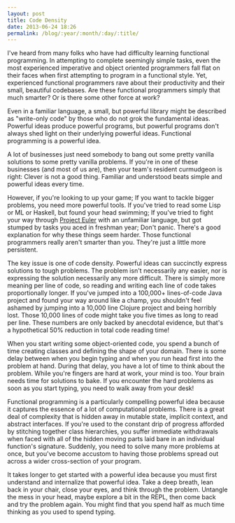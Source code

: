 ```yaml
---
layout: post
title: Code Density
date: 2013-06-24 18:26
permalink: /blog/:year/:month/:day/:title/
---
```


I've heard from many folks who have had difficulty learning functional
programming. In attempting to complete seemingly simple tasks, even the most
experienced imperative and object oriented programmers fall flat on their faces
when first attempting to program in a functional style. Yet, experienced
functional programmers rave about their productivity and their small, beautiful
codebases. Are these functional programmers simply that much smarter? Or is
there some other force at work?

Even in a familiar language, a small, but powerful library might be described
as "write-only code" by those who do not grok the fundamental ideas. Powerful
ideas produce powerful programs, but powerful programs don't always shed light
on their underlying powerful ideas. Functional programming is a powerful idea.

A lot of businesses just need somebody to bang out some pretty vanilla
solutions to some pretty vanilla problems. If you're in one of these businesses
(and most of us are), then your team's resident curmudgeon is right: Clever is
not a good thing. Familiar and understood beats simple and powerful ideas every
time.

However, if you're looking to up your game; If you want to tackle bigger
problems, you need more powerful tools. If you've tried to read some Lisp or ML
or Haskell, but found your head swimming; If you've tried to fight your way
through [Project Euler][1] with an unfamiliar language, but got stumped by
tasks you aced in freshman year; Don't panic. There's a good explanation for
why these things seem harder. Those functional programmers really aren't
smarter than you.  They're just a little more persistent.

The key issue is one of code density. Powerful ideas can succinctly express
solutions to tough problems. The problem isn't necessarily any easier, nor is
expressing the solution necessarily any more difficult. There is simply more
meaning per line of code, so reading and writing each line of code takes
proportionally longer. If you've jumped into a 100,000+ lines-of-code Java
project and found your way around like a champ, you shouldn't feel ashamed by
jumping into a 10,000 line Clojure project and being horribly lost. Those
10,000 lines of code might take you five times as long to read per line.  These
numbers are only backed by anecdotal evidence, but that's a hypothetical 50%
reduction in total code reading time!

When you start writing some object-oriented code, you spend a bunch of time
creating classes and defining the shape of your domain. There is some delay
between when you begin typing and when you run head first into the problem at
hand. During that delay, you have a lot of time to think about the problem.
While you're fingers are hard at work, your mind is too. Your brain needs time
for solutions to bake. If you encounter the hard problems as soon as you start
typing, you need to walk away from your desk!

Functional programming is a particularly compelling powerful idea because it
captures the essence of a lot of computational problems. There is a great deal
of complexity that is hidden away in mutable state, implicit context, and
abstract interfaces. If you're used to the constant drip of progress afforded
by stitching together class hierarchies, you suffer immediate withdrawals when
faced with all of the hidden moving parts laid bare in an individual function's
signature. Suddenly, you need to solve many more problems at once, but you've
become accustom to having those problems spread out across a wider
cross-section of your program.

It takes longer to get started with a powerful idea because you must first
understand and internalize that powerful idea. Take a deep breath, lean back in
your chair, close your eyes, and think through the problem. Untangle the mess
in your head, maybe explore a bit in the REPL, then come back and try the
problem again. You might find that you spend half as much time thinking as you
used to spend typing.

[1]: http://projecteuler.net/
